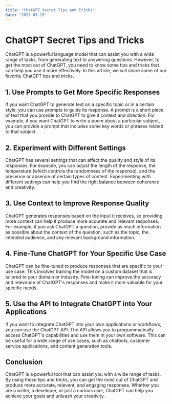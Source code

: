 ```yaml
---
title: "ChatGPT Secret Tips and Tricks"
date: "2023-03-15"
---
```


# ChatGPT Secret Tips and Tricks

ChatGPT is a powerful language model that can assist you with a wide range of tasks, from generating text to answering questions. However, to get the most out of ChatGPT, you need to know some tips and tricks that can help you use it more effectively. In this article, we will share some of our favorite ChatGPT tips and tricks.

## 1. Use Prompts to Get More Specific Responses

If you want ChatGPT to generate text on a specific topic or in a certain style, you can use prompts to guide its response. A prompt is a short piece of text that you provide to ChatGPT to give it context and direction. For example, if you want ChatGPT to write a poem about a particular subject, you can provide a prompt that includes some key words or phrases related to that subject.

## 2. Experiment with Different Settings

ChatGPT has several settings that can affect the quality and style of its responses. For example, you can adjust the length of the response, the temperature (which controls the randomness of the response), and the presence or absence of certain types of content. Experimenting with different settings can help you find the right balance between coherence and creativity.

## 3. Use Context to Improve Response Quality

ChatGPT generates responses based on the input it receives, so providing more context can help it produce more accurate and relevant responses. For example, if you ask ChatGPT a question, provide as much information as possible about the context of the question, such as the topic, the intended audience, and any relevant background information.

## 4. Fine-Tune ChatGPT for Your Specific Use Case

ChatGPT can be fine-tuned to produce responses that are specific to your use case. This involves training the model on a custom dataset that is tailored to your domain or industry. Fine-tuning can improve the accuracy and relevance of ChatGPT's responses and make it more valuable for your specific needs.

## 5. Use the API to Integrate ChatGPT into Your Applications

If you want to integrate ChatGPT into your own applications or workflows, you can use the ChatGPT API. The API allows you to programmatically access ChatGPT's capabilities and use them in your own software. This can be useful for a wide range of use cases, such as chatbots, customer service applications, and content generation tools.

## Conclusion

ChatGPT is a powerful tool that can assist you with a wide range of tasks. By using these tips and tricks, you can get the most out of ChatGPT and produce more accurate, relevant, and engaging responses. Whether you are a writer, a developer, or just a curious user, ChatGPT can help you achieve your goals and unleash your creativity.
